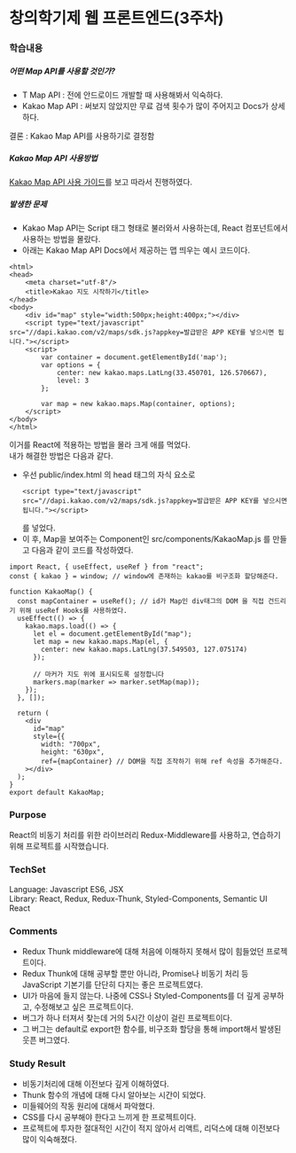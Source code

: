 # 창의학기제 웹 프론트엔드(3주차)

### 학습내용
##### 어떤 Map API를 사용할 것인가?
- T Map API : 전에 안드로이드 개발할 때 사용해봐서 익숙하다.   
- Kakao Map API : 써보지 않았지만 무료 검색 횟수가 많이 주어지고 Docs가 상세하다.   

결론 : Kakao Map API를 사용하기로 결정함

##### Kakao Map API 사용방법
[Kakao Map API 사용 가이드](http://apis.map.kakao.com/web/guide/)를 보고 따라서 진행하였다.   

##### 발생한 문제

- Kakao Map API는 Script 태그 형태로 불러와서 사용하는데, React 컴포넌트에서 사용하는 방법을 몰랐다.   
- 아래는 Kakao Map API Docs에서 제공하는 맵 띄우는 예시 코드이다.
```
<html>
<head>
	<meta charset="utf-8"/>
	<title>Kakao 지도 시작하기</title>
</head>
<body>
	<div id="map" style="width:500px;height:400px;"></div>
	<script type="text/javascript" src="//dapi.kakao.com/v2/maps/sdk.js?appkey=발급받은 APP KEY를 넣으시면 됩니다."></script>
	<script>
		var container = document.getElementById('map');
		var options = {
			center: new kakao.maps.LatLng(33.450701, 126.570667),
			level: 3
		};

		var map = new kakao.maps.Map(container, options);
	</script>
</body>
</html>
```
이거를 React에 적용하는 방법을 몰라 크게 애를 먹었다.   
내가 해결한 방법은 다음과 같다.   
- 우선 public/index.html 의 head 태그의 자식 요소로 
    ```
    <script type="text/javascript" src="//dapi.kakao.com/v2/maps/sdk.js?appkey=발급받은 APP KEY를 넣으시면 됩니다."></script>
    ```
    를 넣었다.
- 이 후, Map을 보여주는 Component인 src/components/KakaoMap.js 를 만들고 다음과 같이 코드를 작성하였다.   
```
import React, { useEffect, useRef } from "react";
const { kakao } = window; // window에 존재하는 kakao를 비구조화 할당해준다.

function KakaoMap() {
  const mapContainer = useRef(); // id가 Map인 div태그의 DOM 을 직접 건드리기 위해 useRef Hooks를 사용하였다.
  useEffect(() => {
    kakao.maps.load(() => {
      let el = document.getElementById("map");
      let map = new kakao.maps.Map(el, {
        center: new kakao.maps.LatLng(37.549503, 127.075174)
      });

      // 마커가 지도 위에 표시되도록 설정합니다
      markers.map(marker => marker.setMap(map));
    });
  }, []);

  return (
    <div
      id="map"
      style={{
        width: "700px",
        height: "630px",
        ref={mapContainer} // DOM을 직접 조작하기 위해 ref 속성을 추가해준다.
    ></div>
  );
}
export default KakaoMap;

```



### Purpose
React의 비동기 처리를 위한 라이브러리 Redux-Middleware를 사용하고, 연습하기 위해 프로젝트를 시작했습니다.

### TechSet
Language: Javascript ES6, JSX   
Library: React, Redux, Redux-Thunk, Styled-Components, Semantic UI React   

### Comments
- Redux Thunk middleware에 대해 처음에 이해하지 못해서 많이 힘들었던 프로젝트이다.   
- Redux Thunk에 대해 공부할 뿐만 아니라, Promise나 비동기 처리 등 JavaScript 기본기를 단단히 다지는 좋은 프로젝트였다.   
- UI가 마음에 들지 않는다. 나중에 CSS나 Styled-Components를 더 깊게 공부하고, 수정해보고 싶은 프로젝트이다.   
- 버그가 하나 터져서 찾는데 거의 5시간 이상이 걸린 프로젝트이다.   
- 그 버그는 default로 export한 함수를, 비구조화 할당을 통해 import해서 발생된 웃픈 버그였다.   

### Study Result
- 비동기처리에 대해 이전보다 깊게 이해하였다.
- Thunk 함수의 개념에 대해 다시 알아보는 시간이 되었다.
- 미들웨어의 작동 원리에 대해서 파악했다.
- CSS를 다시 공부해야 한다고 느끼게 한 프로젝트이다.
- 프로젝트에 투자한 절대적인 시간이 적지 않아서 리액트, 리덕스에 대해 이전보다 많이 익숙해졌다.



